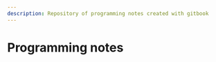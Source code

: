 ```yaml
---
description: Repository of programming notes created with gitbook
---
```


# Programming notes

## 

### 

